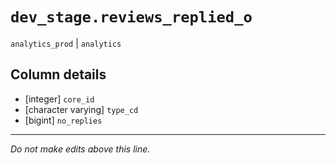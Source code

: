 # `dev_stage.reviews_replied_o`
`analytics_prod` | `analytics`

## Column details
* [integer]   `core_id`
* [character varying] `type_cd`
* [bigint]    `no_replies`

-------------------------------------------------------------------------------
*Do not make edits above this line.*
